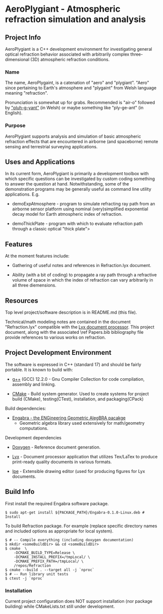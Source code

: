 
# AeroPlygiant - Atmospheric refraction simulation and analysis

## Project Info

AeroPlygiant is a C++ development environment for investigating
general optical refraction behavior associated with arbitrarily complex
three-dimensional (3D) atmospheric refraction conditions.

### Name

The name, AeroPlygaint, is a catenation of "aero" and "plygiant". "Aero"
since pertaining to Earth's atmosphere and "plygaint" from Welsh language
meaning "refraction".

Pronunciation is somewhat up for grabs. Recommended is "air-o" 
followed by ["pluh-g-yant"](https://www.howtopronounce.com/welsh/plygiant)
(in Welsh) or maybe something like "ply-ge-ant" (in English).

### Purpose

AeroPlygiant supports analysis and simulation of basic atmospheric
refraction effects that are encountered in airborne (and spaceborne)
remote sensing and terrestrial surveying applications.


## Uses and Applications

In its current form, AeroPlygiant is primarily a development toolbox
with which specific questions can be investigated by custom coding
something to answer the question at hand. Notwithstanding, some of the
demonstration programs may be generally useful as command line utility
applications. E.g.

* demoExpAtmosphere - program to simulate refracting ray path from
an airborne sensor platform using nominal (very)simplified exponential
decay model for Earth atmospheric index of refraction.

* demoThickPlate - program with which to evaluate refraction path
through a classic optical "thick plate">


## Features

At the moment features include:

* Gathering of useful notes and references in Refraction.lyx document.

* Ability (with a bit of coding) to propagate a ray path through a
refractive volume of space in which the index of refraction can vary
arbitrarily in all three diemensions.


## Resources

Top level project/software description is in README.md (this file).

Technical/math modeling notes are contained in the document
"Refraction.lyx" compatible with the
[Lyx document processor](https://www.lyx.org/).
This project document, along with the associated \ref Papers.bib 
bibliography file provide references to various works on refraction.


## Project Development Environment

The software is expressed in C++ (standard 17) and should be fairly
portable. It is known to build with:

* [g++](https://gcc.gnu.org/) (GCC) 12.2.0 - Gnu Compiler Collection
for code compilation, assembly and linking.

* [CMake](https://cmake.org/) - Build system generator. Used to
create systems for project build (CMake), testing(CTest), installation,
and packaging(CPack)

Build dependencies:

* [Engabra - the ENGineering Geometric AlegBRA pacakge](
	https://github.com/Stellacore/Engabra/)
	- Geometric algebra library used extensively for math/geometry
	computations.

Development dependencies

* [Doxygen](https://www.doxygen.nl/) - Reference document generation.

* [Lyx](https://www.lyx.org/) - Document processor application
that utilizes Tex/LaTex to produce print-ready quality documents in
various formats.

* [Ipe](https://ipe.otfried.org/) - Extensible drawing editor (used
for producing figures for Lyx documents.


## Build Info

First install the required Engabra software package.

	$ sudo apt-get install ${PACKAGE_PATH}/Engabra-0.1.0-Linux.deb # Install

To build Refraction package. For example (replace specific directory
names and included options as appropriate for local system).

	$ # -- Compile everything (including doxygen documentation)
	$ mkdir <someBuildDir> && cd <someBuildDir>
	$ cmake  \
		-DCMAKE_BUILD_TYPE=Release \
		-DCMAKE_INSTALL_PREFIX=/tmpLocal/ \
		-DCMAKE_PREFIX_PATH=/tmpLocal/ \
		/repos/Refraction
	$ cmake --build . --target all -j `nproc`
	$ # -- Run library unit tests
	$ ctest -j `nproc`

### Installation

Current project configuration does NOT support installation (nor package
building) while CMakeLists.txt still under development.

